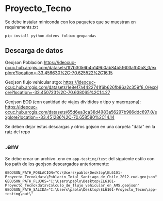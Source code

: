 # Proyecto_Tecno

Se debe instalar miniconda con los paquetes que se muestran en requirements.txt

`pip install python-dotenv folium geopandas`

## Descarga de datos

Geojson Población https://ideocuc-ocuc.hub.arcgis.com/datasets/1f7b3056b4b149b0ab84b5f603afb0b8_0/explore?location=-33.456630%2C-70.625522%2C16.15

Geojson flujo vehicular stgo: https://ideocuc-ocuc.hub.arcgis.com/datasets/1e8ef7a4422741f6b626fb86a2c359f8_0/explore?location=-33.450723%2C-70.638065%2C14.27

Geojson EOD (con cantidad de viajes divididos x tipo y macrozona): https://ideocuc-ocuc.hub.arcgis.com/datasets/65d6ea3ca38d4983a56297b986ddc697_0/explore?location=-33.451286%2C-70.658580%2C14.14


Se deben dejar estas descargas y otros gojson en una carpeta "data" en la raiz del repo

## .env
Se debe crear un archivo .env en `app-testing/test` del siguiente estilo con los path de los geojson descargados anteriormente:

```
GEOJSON_PATH_POBLACION="C:\Users\pablo\Desktop\EL6101-Proyecto_Tecno\data\Poblacin_Total_Santiago_de_Chile_2012-cud.geojson"
GEOJSON_PATH_FLUJOS="C:\Users\pablo\Desktop\EL6101-Proyecto_Tecno\data\Calculo_de_flujo_vehicular_en_AMS.geojson"
GEOJSON_PATH_SALIDA="C:\Users\pablo\Desktop\EL6101-Proyecto_Tecno\app-testing\out\"
```